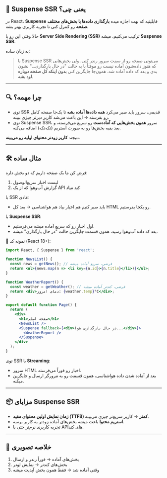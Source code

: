 ## 🎯 Suspense SSR یعنی چی؟

در React، **Suspense** قابلیتیه که بهت اجازه میده **بارگذاری داده‌ها یا بخش‌های مختلف صفحه** رو کنترل کنی تا تجربه کاربری بهتر بشه.

حالا وقتی این رو با **Server Side Rendering (SSR)** ترکیب می‌کنیم، میشه **Suspense SSR**.

به زبان ساده:

> با Suspense SSR می‌تونی صفحه رو از سمت سرور رندر کنی، ولی بخش‌هایی که هنوز داده‌شون آماده نیست رو موقتاً با یه حالت "در حال بارگذاری..." نشون بدی و بعد که داده آماده شد، همون‌جا جایگزین کنی **بدون اینکه کل صفحه دوباره لود بشه**.

---

## 🔍 چرا مهمه؟

* توی SSR قدیمی، سرور باید صبر می‌کرد **همه داده‌ها آماده بشه** تا یک‌جا صفحه کامل رو بفرسته → این باعث می‌شد کاربر دیرتر چیزی ببینه.
* توی Suspense SSR، سرور **همون بخش‌هایی که آماده‌ست** رو سریع می‌فرسته، و بعد بقیه بخش‌ها رو به صورت استریم (تکه‌تکه) اضافه می‌کنه.

نتیجه: **کاربر زودتر محتوای اولیه رو می‌بینه**.

---

## 🛠 مثال ساده

فرض کن ما یک صفحه داریم که دو بخش داره:

1. لیست اخبار سریع‌الوصول
2. گزارش آب‌وهوا که از یک API کند میاد

با SSR عادی:

* باید صبر کنیم هم اخبار بیاد هم هواشناسی → بعد کل HTML رو یکجا بفرستیم.

با **Suspense SSR**:

* اول اخبار رو که سریع آماده میشه می‌فرستیم.
* بعد که داده آب‌وهوا رسید، همون قسمت جایگزین حالت "در حال بارگذاری" میشه.

📄 نمونه کد (React 18+):

```jsx
import React, { Suspense } from 'react';

function NewsList() {
  const news = getNews(); // فرضی، سریع آماده میشه
  return <ul>{news.map(n => <li key={n.id}>{n.title}</li>)}</ul>;
}

function WeatherReport() {
  const weather = getWeather(); // فرضی، کندتر آماده میشه
  return <div>دمای امروز: {weather.temp}°C</div>;
}

export default function Page() {
  return (
    <div>
      <h1>صفحه اصلی</h1>
      <NewsList />
      <Suspense fallback={<div>در حال بارگذاری هوا...</div>}>
        <WeatherReport />
      </Suspense>
    </div>
  );
}
```

توی SSR با **Streaming**:

* سرور HTML اخبار رو فوراً می‌فرسته.
* بعد از آماده شدن داده هواشناسی، همون قسمت رو به مرورگر ارسال و جایگزین میکنه.

---

## 📦 مزایای Suspense SSR

* **زمان نمایش اولین محتوای مفید (TTFB) کمتر** → کاربر سریع‌تر چیزی می‌بینه.
* **استریم محتوا** باعث میشه بخش‌های آماده زودتر به کاربر برسه.
* تجربه کاربری نرم‌تر حتی با APIهای کند.

---

## 🎯 خلاصه تصویری

1. بخش‌های آماده → فوراً رندر و ارسال
2. بخش‌های کندتر → نمایش لودر
3. وقتی آماده شد → فقط همون بخش آپدیت میشه